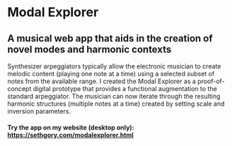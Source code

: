 # Modal Explorer

## A musical web app that aids in the creation of novel modes and harmonic contexts
Synthesizer arpeggiators typically allow the electronic musician to create melodic content (playing one note
          at a time) using a selected subset of notes from the available range. I created the Modal Explorer as a
          proof-of-concept digital prototype that provides a functional augmentation to the standard arpeggiator. The
          musician can now iterate through the resulting harmonic structures (multiple notes at a time) created by
          setting scale and inversion parameters.
#### Try the app on my website (desktop only): https://sethgory.com/modalexplorer.html

